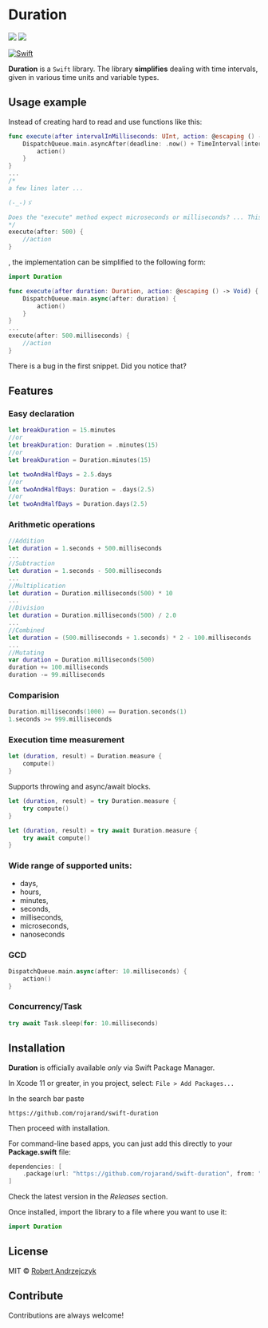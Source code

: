 # Duration

[![](https://img.shields.io/static/v1?label=Swift%20Compatibility&message=5.7%20|%205.6%20|%205.5&color=blue)]() [![](https://img.shields.io/static/v1?label=Platform%20Compatibility&message=iOS%20|%20macOS%20|%20tvOS%20|%20watchOS&color=blue)]()

[![Swift](https://github.com/rojarand/swift-duration/actions/workflows/swift.yml/badge.svg)](https://github.com/rojarand/swift-duration/actions/workflows/swift.yml)


**Duration** is a `Swift` library. The library **simplifies** dealing with time intervals, given in various time units and variable types.

## Usage example

Instead of creating hard to read and use functions like this:

```swift
func execute(after intervalInMilliseconds: UInt, action: @escaping () -> Void) {
    DispatchQueue.main.asyncAfter(deadline: .now() + TimeInterval(intervalInMilliseconds*10000000)) {
        action()
    }
}
...
/*
a few lines later ...

(-_-)ゞ

Does the "execute" method expect microseconds or milliseconds? ... This is the question 
*/
execute(after: 500) {
    //action
}
```
, the implementation can be simplified to the following form:

```swift
import Duration

func execute(after duration: Duration, action: @escaping () -> Void) {
    DispatchQueue.main.async(after: duration) {
        action()
    }
}
...
execute(after: 500.milliseconds) {
    //action
}
```

There is a bug in the first snippet. Did you notice that?

## Features

### Easy declaration
```swift
let breakDuration = 15.minutes
//or
let breakDuration: Duration = .minutes(15)
//or
let breakDuration = Duration.minutes(15)

let twoAndHalfDays = 2.5.days
//or
let twoAndHalfDays: Duration = .days(2.5)
//or
let twoAndHalfDays = Duration.days(2.5)
```

### Arithmetic operations
```swift
//Addition
let duration = 1.seconds + 500.milliseconds
...
//Subtraction
let duration = 1.seconds - 500.milliseconds
...
//Multiplication
let duration = Duration.milliseconds(500) * 10
...
//Division
let duration = Duration.milliseconds(500) / 2.0
...
//Combined
let duration = (500.milliseconds + 1.seconds) * 2 - 100.milliseconds
...
//Mutating
var duration = Duration.milliseconds(500)
duration += 100.milliseconds
duration -= 99.milliseconds
```

### Comparision

```swift
Duration.milliseconds(1000) == Duration.seconds(1)
1.seconds >= 999.milliseconds
```

### Execution time measurement

```swift
let (duration, result) = Duration.measure {
    compute()
}
```
Supports throwing and async/await blocks.

```swift
let (duration, result) = try Duration.measure {
    try compute()
}

let (duration, result) = try await Duration.measure {
    try await compute()
}
```

### Wide range of supported units: 
- days, 
- hours, 
- minutes, 
- seconds, 
- milliseconds, 
- microseconds, 
- nanoseconds

### GCD

```swift
DispatchQueue.main.async(after: 10.milliseconds) {
    action()
}
```

### Concurrency/Task

```swift
try await Task.sleep(for: 10.milliseconds)
```

## Installation

**Duration** is officially available *only* via Swift Package Manager.

In Xcode 11 or greater, in you project, select: `File > Add Packages...`

In the search bar paste

```
https://github.com/rojarand/swift-duration
``` 

Then proceed with installation.

For command-line based apps, you can just add this directly to your **Package.swift** file:

```swift
dependencies: [
    .package(url: "https://github.com/rojarand/swift-duration", from: "1.0.0"),
]
```

Check the latest version in the *Releases* section.

Once installed, import the library to a file where you want to use it:
```swift
import Duration
```

## License
MIT © [Robert Andrzejczyk](https://github.com/rojarand)

## Contribute
Contributions are always welcome!

